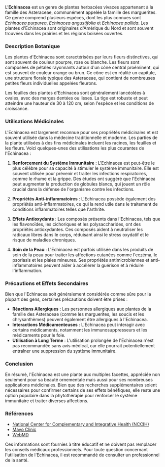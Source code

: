 L'**Echinacea** est un genre de plantes herbacées vivaces appartenant à la famille des Asteraceae, communément appelée la famille des marguerites. Ce genre comprend plusieurs espèces, dont les plus connues sont *Echinacea purpurea*, *Echinacea angustifolia* et *Echinacea pallida*. Les plantes d'Echinacea sont originaires d'Amérique du Nord et sont souvent trouvées dans les prairies et les régions boisées ouvertes.

### Description Botanique

Les plantes d'Echinacea sont caractérisées par leurs fleurs distinctives, qui sont souvent de couleur pourpre, rose ou blanche. Les fleurs sont composées de pétales rayonnants autour d'un cône central proéminent, qui est souvent de couleur orange ou brun. Ce cône est en réalité un capitule, une structure florale typique des Asteraceae, qui contient de nombreuses petites fleurs individuelles appelées fleurons.

Les feuilles des plantes d'Echinacea sont généralement lancéolées à ovales, avec des marges dentées ou lisses. La tige est robuste et peut atteindre une hauteur de 30 à 120 cm, selon l'espèce et les conditions de croissance.

### Utilisations Médicinales

L'Echinacea est largement reconnue pour ses propriétés médicinales et est souvent utilisée dans la médecine traditionnelle et moderne. Les parties de la plante utilisées à des fins médicinales incluent les racines, les feuilles et les fleurs. Voici quelques-unes des utilisations les plus courantes de l'Echinacea :

1. **Renforcement du Système Immunitaire** : L'Echinacea est peut-être le plus célèbre pour sa capacité à stimuler le système immunitaire. Elle est souvent utilisée pour prévenir et traiter les infections respiratoires, comme le rhume et la grippe. Des études ont suggéré que l'Echinacea peut augmenter la production de globules blancs, qui jouent un rôle crucial dans la défense de l'organisme contre les infections.

2. **Propriétés Anti-inflammatoires** : L'Echinacea possède également des propriétés anti-inflammatoires, ce qui la rend utile dans le traitement de conditions inflammatoires telles que l'arthrite.

3. **Effets Antioxydants** : Les composés présents dans l'Echinacea, tels que les flavonoïdes, les cichoriques et les polysaccharides, ont des propriétés antioxydantes. Ces composés aident à neutraliser les radicaux libres dans le corps, réduisant ainsi le stress oxydatif et le risque de maladies chroniques.

4. **Soin de la Peau** : L'Echinacea est parfois utilisée dans les produits de soin de la peau pour traiter les affections cutanées comme l'eczéma, le psoriasis et les plaies mineures. Ses propriétés antimicrobiennes et anti-inflammatoires peuvent aider à accélérer la guérison et à réduire l'inflammation.

### Précautions et Effets Secondaires

Bien que l'Echinacea soit généralement considérée comme sûre pour la plupart des gens, certaines précautions doivent être prises :

- **Réactions Allergiques** : Les personnes allergiques aux plantes de la famille des Asteraceae (comme les marguerites, les soucis et les chrysanthèmes) peuvent également être allergiques à l'Echinacea.
- **Interactions Médicamenteuses** : L'Echinacea peut interagir avec certains médicaments, notamment les immunosuppresseurs et les médicaments pour le foie.
- **Utilisation à Long Terme** : L'utilisation prolongée de l'Echinacea n'est pas recommandée sans avis médical, car elle pourrait potentiellement entraîner une suppression du système immunitaire.

### Conclusion

En résumé, l'Echinacea est une plante aux multiples facettes, appréciée non seulement pour sa beauté ornementale mais aussi pour ses nombreuses applications médicinales. Bien que des recherches supplémentaires soient nécessaires pour confirmer certains de ses effets bénéfiques, elle reste une option populaire dans la phytothérapie pour renforcer le système immunitaire et traiter diverses affections.

### Références

- [National Center for Complementary and Integrative Health (NCCIH)](https://nccih.nih.gov/health/echinacea)
- [Mayo Clinic](https://www.mayoclinic.org/drugs-supplements-echinacea/art-20364682)
- [WebMD](https://www.webmd.com/vitamins/ai/ingredientmono-981/echinacea)

Ces informations sont fournies à titre éducatif et ne doivent pas remplacer les conseils médicaux professionnels. Pour toute question concernant l'utilisation de l'Echinacea, il est recommandé de consulter un professionnel de la santé.